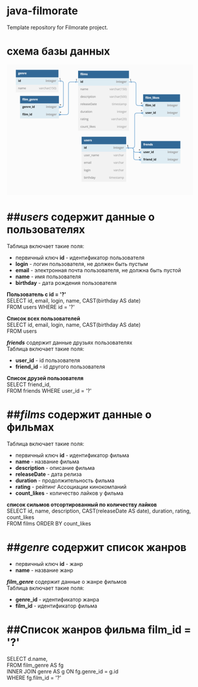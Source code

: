 # java-filmorate
Template repository for Filmorate project.
#  схема базы данных
![схема базы данных](src/test/resources/images/img.png)

##***users*** содержит данные о пользователях
=
Таблица включает такие поля:  
+ первичный ключ **id** - идентификатор пользователя  
+ **login** - логин пользователя, не должен быть пустым  
+ **email** - электронная почта пользователя, не должна быть пустой  
+ **name** - имя пользователя  
+ **birthday** - дата рождения пользователя  

**Пользователь с id = '?'**  
SELECT id,
email,
login,
name,
CAST(birthday AS date)       
FROM users
WHERE id = '?'

**Список всех пользователей**  
SELECT id,
email,
login,
name,
CAST(birthday AS date)       
FROM users


***friends*** содержит данные друзьях пользователях  
Таблица включает такие поля:  
+ **user_id** - id пользователя  
+ **friend_id** - id другого пользователя  

**Список друзей пользователя**  
SELECT friend_id,       
FROM friends
WHERE user_id = '?'


##***films*** содержит данные о фильмах  
=
Таблица включает такие поля:  
+ первичный ключ **id** - идентификатор фильма  
+ **name** - название фильма  
+ **description** - описание фильма  
+ **releaseDate** - дата релиза  
+ **duration** - продолжительность фильма  
+ **rating** - рейтинг Ассоциации кинокомпаний  
+ **count_likes** - количество лайков у фильма  

**список сильмов отсортированный по количеству лайков**  
SELECT id,
name,
description,
CAST(releaseDate AS date),
duration,
rating,
count_likes       
FROM films
ORDER BY count_likes

##***genre*** содержит список жанров  
=
+ первичный ключ **id** - жанр   
+ **name** - название жанр   


***film_genre*** содержит данные о жанре фильмов  
Таблица включает такие поля:  
+ **genre_id** - идентификатор жанра  
+ **film_id** - идентификатор фильма  

##**Список жанров фильма film_id = '?'** 
=
SELECT d.name,     
FROM film_genre AS fg  
INNER JOIN genre AS g ON fg.genre_id = g.id  
WHERE fg.film_id = '?'
